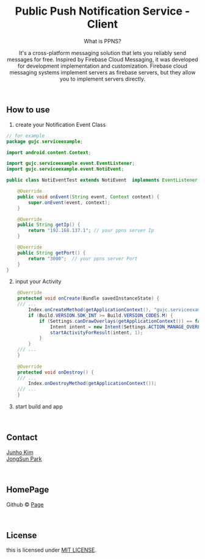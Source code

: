# <div align="center"> Public Push Notification Service - Client </div>

<div align="center">

What is PPNS?

It's a cross-platform messaging solution that lets you reliably send messages for free. Inspired by Firebase Cloud Messaging, it was developed for development implementation and customization. Firebase cloud messaging systems implement servers as firebase servers, but they allow you to implement servers directly.

</div>

<br>

## How to use

1. create your Notification Event Class

```java
// for example
package gujc.serviceexample;

import android.content.Context;

import gujc.serviceexample.event.EventListener;
import gujc.serviceexample.event.NotiEvent;

public class NotiEventTest extends NotiEvent  implements EventListener {

    @Override
    public void onEvent(String event, Context context) {
        super.onEvent(event, context);
    }

    @Override
    public String getIp() {
        return "192.168.137.1"; // your ppns server Ip
    }

    @Override
    public String getPort() {
        return "3000";  // your ppns server Port
    }
}
```

2. input your Activity

```java
    @Override
    protected void onCreate(Bundle savedInstanceState) {
    /// ... 
        Index.onCreateMethod(getApplicationContext(), "gujc.serviceexample.NotiEventTest","1234567890"); // put your Notification Event Class and server auth code
        if (Build.VERSION.SDK_INT >= Build.VERSION_CODES.M) {
            if (Settings.canDrawOverlays(getApplicationContext()) == false) {
                Intent intent = new Intent(Settings.ACTION_MANAGE_OVERLAY_PERMISSION, Uri.parse("package:" + getPackageName()));
                startActivityForResult(intent, 1);
            }
        }
    /// ... 
    }
    
    @Override
    protected void onDestroy() {
    /// ...
        Index.onDestroyMethod(getApplicationContext());
    /// ... 
    }
```

3. start build and app

<br>

## Contact

[Junho Kim](libtv@naver.com) <br>
[JongSun Park](ahrl1994@gmail.com)

<br>

## HomePage

Github © [Page](https://github.com/A-big-fish-in-a-small-pond/)

<br>

## License

this is licensed under [MIT LICENSE](https://github.com/A-big-fish-in-a-small-pond/asterisk-visible-ars).
